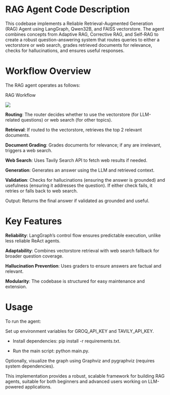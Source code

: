 
# RAG Agent Code Description

This codebase implements a Reliable Retrieval-Augmented Generation (RAG) Agent using LangGraph, Qwen32B, and FAISS vectorstore. The agent combines concepts from Adaptive RAG, Corrective RAG, and Self-RAG to create a robust question-answering system that routes queries to either a vectorstore or web search, grades retrieved documents for relevance, checks for hallucinations, and ensures useful responses.



# Workflow Overview

The RAG agent operates as follows:





RAG Workflow

![](../worlflow_image/workflow.png)


**Routing**: The router decides whether to use the vectorstore (for LLM-related questions) or web search (for other topics).


**Retrieval**: If routed to the vectorstore, retrieves the top 2 relevant documents.


**Document Grading**: Grades documents for relevance; if any are irrelevant, triggers a web search.


**Web Search**: Uses Tavily Search API to fetch web results if needed.


**Generation**: Generates an answer using the LLM and retrieved context.


**Validation**: Checks for hallucinations (ensuring the answer is grounded) and usefulness (ensuring it addresses the question). If either check fails, it retries or falls back to web search.


Output: Returns the final answer if validated as grounded and useful.


# Key Features


**Reliability**: LangGraph’s control flow ensures predictable execution, unlike less reliable ReAct agents.


**Adaptability**: Combines vectorstore retrieval with web search fallback for broader question coverage.


**Hallucination Prevention**: Uses graders to ensure answers are factual and relevant.


**Modularity**: The codebase is structured for easy maintenance and extension.

# Usage

To run the agent:


Set up environment variables for GROQ_API_KEY and TAVILY_API_KEY.


- Install dependencies: pip install -r requirements.txt.


- Run the main script: python main.py.


Optionally, visualize the graph using Graphviz and pygraphviz (requires system dependencies).


This implementation provides a robust, scalable framework for building RAG agents, suitable for both beginners and advanced users working on LLM-powered applications.
